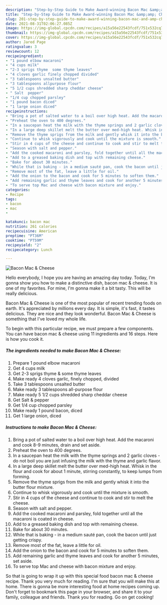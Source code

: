 ```yaml
---
description: "Step-by-Step Guide to Make Award-winning Bacon Mac &amp;amp; Cheese"
title: "Step-by-Step Guide to Make Award-winning Bacon Mac &amp;amp; Cheese"
slug: 201-step-by-step-guide-to-make-award-winning-bacon-mac-and-amp-cheese
date: 2021-08-31T02:06:27.085Z
image: https://img-global.cpcdn.com/recipes/a15a56e22543fcdf/751x532cq70/bacon-mac-cheese-recipe-main-photo.jpg
thumbnail: https://img-global.cpcdn.com/recipes/a15a56e22543fcdf/751x532cq70/bacon-mac-cheese-recipe-main-photo.jpg
cover: https://img-global.cpcdn.com/recipes/a15a56e22543fcdf/751x532cq70/bacon-mac-cheese-recipe-main-photo.jpg
author: Jared Page
ratingvalue: 3
reviewcount: 12
recipeingredient:
- "1 pound elbow macaroni"
- "4 cups milk"
- "2-3 sprigs thyme  some thyme leaves"
- "4 cloves garlic finely chopped divided"
- "3 tablespoons unsalted butter"
- "3 tablespoons allpurpose flour"
- "5 1/2 cups shredded sharp cheddar cheese"
- " Salt  pepper"
- "1/4 cup chopped parsley"
- "1 pound bacon diced"
- "1 large onion diced"
recipeinstructions:
- "Bring a pot of salted water to a boil over high heat. Add the macaroni and cook 8-9 minutes, drain and set aside."
- "Preheat the oven to 400 degrees."
- "In a saucepan heat the milk with the thyme springs and 2 garlic cloves - do not boil you are just infusing the milk with the thyme and garlic flavor."
- "In a large deep skillet melt the butter over med-high heat. Whisk in the flour and cook for about 1 minute, stirring constantly, to keep lumps from forming."
- "Remove the thyme sprigs from the milk and gently whisk it into the butter flour mixture."
- "Continue to whisk vigorously and cook until the mixture is smooth."
- "Stir in 4 cups of the cheese and continue to cook and stir to melt the cheese."
- "Season with salt and pepper."
- "Add the cooked macaroni and parsley, fold together until all the macaroni is coated in cheese."
- "Add to a greased baking dish and top with remaining cheese."
- "Bake for about 30 minutes."
- "While that is baking - in a medium sauté pan, cook the bacon until just getting crispy."
- "Remove most of the fat, leave a little for oil."
- "Add the onion to the bacon and cook for 5 minutes to soften them."
- "Add remaining garlic and thyme leaves and cook for another 5 minutes, set aside."
- "To serve top Mac and cheese with bacon mixture and enjoy."
categories:
- Recipe
tags:
- bacon
- mac
- 

katakunci: bacon mac  
nutrition: 261 calories
recipecuisine: American
preptime: "PT36M"
cooktime: "PT59M"
recipeyield: "2"
recipecategory: Lunch

---
```



![Bacon Mac &amp; Cheese](https://img-global.cpcdn.com/recipes/a15a56e22543fcdf/751x532cq70/bacon-mac-cheese-recipe-main-photo.jpg)

Hello everybody, I hope you are having an amazing day today. Today, I'm gonna show you how to make a distinctive dish, bacon mac &amp; cheese. It is one of my favorites. For mine, I'm gonna make it a bit tasty. This will be really delicious.

Bacon Mac &amp; Cheese is one of the most popular of recent trending foods on earth. It's appreciated by millions every day. It is simple, it's fast, it tastes delicious. They are nice and they look wonderful. Bacon Mac &amp; Cheese is something that I've loved my whole life.




To begin with this particular recipe, we must prepare a few components. You can have bacon mac &amp; cheese using 11 ingredients and 16 steps. Here is how you cook it.

<!--inarticleads1-->

##### The ingredients needed to make Bacon Mac &amp; Cheese:

1. Prepare 1 pound elbow macaroni
1. Get 4 cups milk
1. Get 2-3 sprigs thyme &amp; some thyme leaves
1. Make ready 4 cloves garlic, finely chopped, divided
1. Take 3 tablespoons unsalted butter
1. Make ready 3 tablespoons all-purpose flour
1. Make ready 5 1/2 cups shredded sharp cheddar cheese
1. Get  Salt &amp; pepper
1. Get 1/4 cup chopped parsley
1. Make ready 1 pound bacon, diced
1. Get 1 large onion, diced




<!--inarticleads2-->

##### Instructions to make Bacon Mac &amp; Cheese:

1. Bring a pot of salted water to a boil over high heat. Add the macaroni and cook 8-9 minutes, drain and set aside.
1. Preheat the oven to 400 degrees.
1. In a saucepan heat the milk with the thyme springs and 2 garlic cloves - do not boil you are just infusing the milk with the thyme and garlic flavor.
1. In a large deep skillet melt the butter over med-high heat. Whisk in the flour and cook for about 1 minute, stirring constantly, to keep lumps from forming.
1. Remove the thyme sprigs from the milk and gently whisk it into the butter flour mixture.
1. Continue to whisk vigorously and cook until the mixture is smooth.
1. Stir in 4 cups of the cheese and continue to cook and stir to melt the cheese.
1. Season with salt and pepper.
1. Add the cooked macaroni and parsley, fold together until all the macaroni is coated in cheese.
1. Add to a greased baking dish and top with remaining cheese.
1. Bake for about 30 minutes.
1. While that is baking - in a medium sauté pan, cook the bacon until just getting crispy.
1. Remove most of the fat, leave a little for oil.
1. Add the onion to the bacon and cook for 5 minutes to soften them.
1. Add remaining garlic and thyme leaves and cook for another 5 minutes, set aside.
1. To serve top Mac and cheese with bacon mixture and enjoy.




So that is going to wrap it up with this special food bacon mac &amp; cheese recipe. Thank you very much for reading. I'm sure that you will make this at home. There is gonna be more interesting food at home recipes coming up. Don't forget to bookmark this page in your browser, and share it to your family, colleague and friends. Thank you for reading. Go on get cooking!
